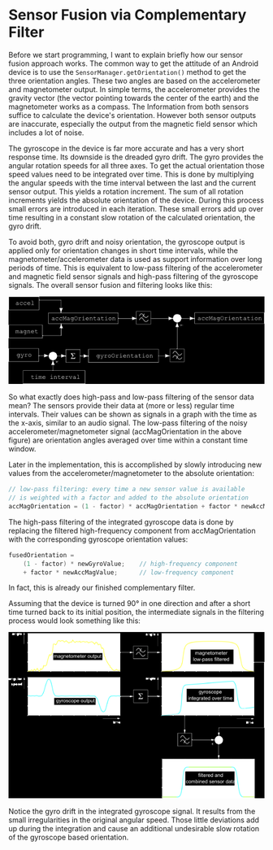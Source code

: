 # Sensor Fusion via Complementary Filter

Before we start programming, I want to explain briefly how our sensor fusion approach works. The common way to get the attitude of an Android device is to use the `SensorManager.getOrientation()` method to get the three orientation angles. These two angles are based on the accelerometer and magnetometer output. In simple terms, the accelerometer provides the gravity vector (the vector pointing towards the center of the earth) and the magnetometer works as a compass. The Information from both sensors suffice to calculate the device's orientation. However both sensor outputs are inaccurate, especially the output from the magnetic field sensor which includes a lot of noise.

The gyroscope in the device is far more accurate and has a very short response time. Its downside is the dreaded gyro drift. The gyro provides the angular rotation speeds for all three axes. To get the actual orientation those speed values need to be integrated over time. This is done by multiplying the angular speeds with the time interval between the last and the current sensor output. This yields a rotation increment. The sum of all rotation increments yields the absolute orientation of the device. During this process small errors are introduced in each iteration. These small errors add up over time resulting in a constant slow rotation of the calculated orientation, the gyro drift.

To avoid both, gyro drift and noisy orientation, the gyroscope output is applied only for orientation changes in short time intervals, while the magnetometer/accelerometer data is used as support information over long periods of time. This is equivalent to low-pass filtering of the accelerometer and magnetic field sensor signals and high-pass filtering of the gyroscope signals. The overall sensor fusion and filtering looks like this:

![](sensor_fusion.png)

So what exactly does high-pass and low-pass filtering of the sensor data mean? The sensors provide their data at (more or less) regular time intervals. Their values can be shown as signals in a graph with the time as the x-axis, similar to an audio signal. The low-pass filtering of the noisy accelerometer/magnetometer signal (accMagOrientation in the above figure) are orientation angles averaged over time within a constant time window.

Later in the implementation, this is accomplished by slowly introducing new values from the accelerometer/magnetometer to the absolute orientation:

```java
// low-pass filtering: every time a new sensor value is available
// is weighted with a factor and added to the absolute orientation
accMagOrientation = (1 - factor) * accMagOrientation + factor * newAccMagValue;
```

The high-pass filtering of the integrated gyroscope data is done by replacing the filtered high-frequency component from accMagOrientation with the corresponding gyroscope orientation values:

```java
fusedOrientation =
    (1 - factor) * newGyroValue;    // high-frequency component
    + factor * newAccMagValue;      // low-frequency component
```

In fact, this is already our finished complementary filter.

Assuming that the device is turned 90° in one direction and after a short time turned back to its initial position, the intermediate signals in the filtering process would look something like this:

![sensor_data](sensor_data.png)

Notice the gyro drift in the integrated gyroscope signal. It results from the small irregularities in the original angular speed. Those little deviations add up during the integration and cause an additional undesirable slow rotation of the gyroscope based orientation.